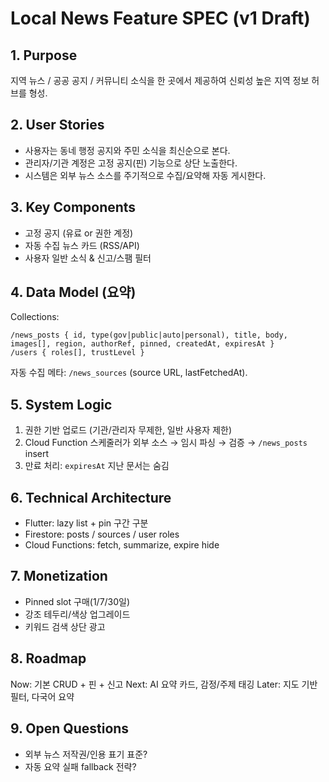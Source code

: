 # Local News Feature SPEC (v1 Draft)

## 1. Purpose
지역 뉴스 / 공공 공지 / 커뮤니티 소식을 한 곳에서 제공하여 신뢰성 높은 지역 정보 허브를 형성.

## 2. User Stories
- 사용자는 동네 행정 공지와 주민 소식을 최신순으로 본다.
- 관리자/기관 계정은 고정 공지(핀) 기능으로 상단 노출한다.
- 시스템은 외부 뉴스 소스를 주기적으로 수집/요약해 자동 게시한다.

## 3. Key Components
- 고정 공지 (유료 or 권한 계정)
- 자동 수집 뉴스 카드 (RSS/API)
- 사용자 일반 소식 & 신고/스팸 필터

## 4. Data Model (요약)
Collections:
```
/news_posts { id, type(gov|public|auto|personal), title, body, images[], region, authorRef, pinned, createdAt, expiresAt }
/users { roles[], trustLevel }
```
자동 수집 메타: `/news_sources` (source URL, lastFetchedAt).

## 5. System Logic
1. 권한 기반 업로드 (기관/관리자 무제한, 일반 사용자 제한)
2. Cloud Function 스케줄러가 외부 소스 → 임시 파싱 → 검증 → `/news_posts` insert
3. 만료 처리: `expiresAt` 지난 문서는 숨김

## 6. Technical Architecture
- Flutter: lazy list + pin 구간 구분
- Firestore: posts / sources / user roles
- Cloud Functions: fetch, summarize, expire hide

## 7. Monetization
- Pinned slot 구매(1/7/30일)
- 강조 테두리/색상 업그레이드
- 키워드 검색 상단 광고

## 8. Roadmap
Now: 기본 CRUD + 핀 + 신고
Next: AI 요약 카드, 감정/주제 태깅
Later: 지도 기반 필터, 다국어 요약

## 9. Open Questions
- 외부 뉴스 저작권/인용 표기 표준?
- 자동 요약 실패 fallback 전략?
